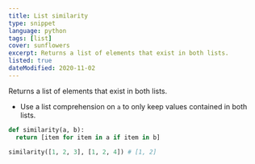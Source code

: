 ```yaml
---
title: List similarity
type: snippet
language: python
tags: [list]
cover: sunflowers
excerpt: Returns a list of elements that exist in both lists.
listed: true
dateModified: 2020-11-02
---
```


Returns a list of elements that exist in both lists.

- Use a list comprehension on `a` to only keep values contained in both lists.

```py
def similarity(a, b):
  return [item for item in a if item in b]

similarity([1, 2, 3], [1, 2, 4]) # [1, 2]
```
